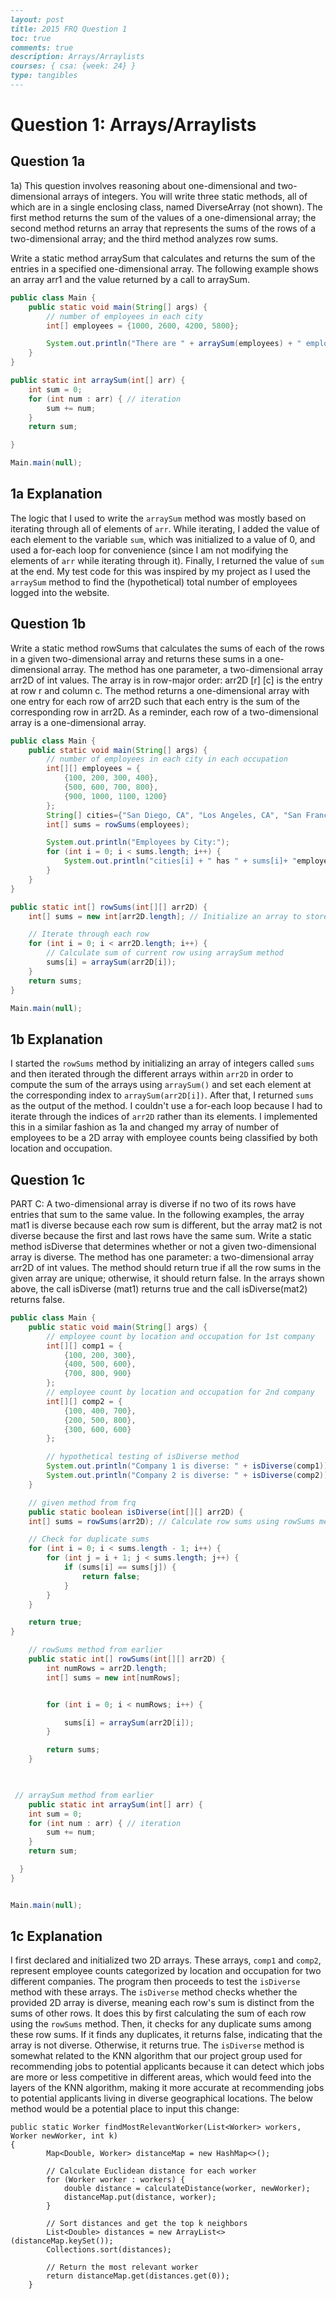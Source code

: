 ```markdown
---
layout: post
title: 2015 FRQ Question 1
toc: true
comments: true
description: Arrays/Arraylists
courses: { csa: {week: 24} }
type: tangibles
---
```

# Question 1: Arrays/Arraylists

## Question 1a

1a) This question involves reasoning about one-dimensional and two-dimensional arrays of integers. You will write three static methods, all of which are in a single enclosing class, named DiverseArray (not shown). The first method returns the sum of the values of a one-dimensional array; the second method returns an array that represents the sums of the rows of a two-dimensional array; and the third method analyzes row sums.

Write a static method arraySum that calculates and returns the sum of the entries in a specified one-dimensional array. The following example shows an array arr1 and the value returned by a call to arraySum.

```java
public class Main {
    public static void main(String[] args) {
        // number of employees in each city
        int[] employees = {1000, 2600, 4200, 5800};

        System.out.println("There are " + arraySum(employees) + " employees registered into Jinder");
    }
}

public static int arraySum(int[] arr) {
    int sum = 0;
    for (int num : arr) { // iteration
        sum += num;
    }
    return sum;

}

Main.main(null);
```

## 1a Explanation
The logic that I used to write the `arraySum` method was mostly based on iterating through all of elements of `arr`. While iterating, I added the value of each element to the variable `sum`, which was initialized to a value of 0, and used a for-each loop for convenience (since I am not modifying the elements of `arr` while iterating through it). Finally, I returned the value of `sum` at the end. My test code for this was inspired by my project as I used the `arraySum` method to find the (hypothetical) total number of employees logged into the website.

## Question 1b

Write a static method rowSums that calculates the sums of each of the rows in a given two-dimensional array and returns these sums in a one-dimensional array. The method has one parameter, a two-dimensional array arr2D of int values. The array is in row-major order: arr2D [r] [c] is the entry at row r and column c. The method returns a one-dimensional array with one entry for each row of arr2D such that each entry is the sum of the corresponding row in arr2D. As a reminder, each row of a two-dimensional array is a one-dimensional array.

```java
public class Main {
    public static void main(String[] args) {
        // number of employees in each city in each occupation
        int[][] employees = {
            {100, 200, 300, 400},
            {500, 600, 700, 800},
            {900, 1000, 1100, 1200}
        };
        String[] cities={"San Diego, CA", "Los Angeles, CA", "San Francisco, CA"};
        int[] sums = rowSums(employees);

        System.out.println("Employees by City:");
        for (int i = 0; i < sums.length; i++) {
            System.out.println("cities[i] + " has " + sums[i]+ "employees);
        }
    }
}

public static int[] rowSums(int[][] arr2D) {
    int[] sums = new int[arr2D.length]; // Initialize an array to store row sums

    // Iterate through each row
    for (int i = 0; i < arr2D.length; i++) {
        // Calculate sum of current row using arraySum method
        sums[i] = arraySum(arr2D[i]);
    }
    return sums;
}

Main.main(null);
```

## 1b Explanation

I started the `rowSums` method by initializing an array of integers called `sums` and then iterated through the different arrays within `arr2D` in order to compute the sum of the arrays using `arraySum()` and set each element at the corresponding index to `arraySum(arr2D[i])`. After that, I returned `sums` as the output of the method. I couldn't use a for-each loop because I had to iterate through the indices of `arr2D` rather than its elements. I implemented this in a similar fashion as 1a and changed my array of number of employees to be a 2D array with employee counts being classified by both location and occupation.

## Question 1c

PART C: A two-dimensional array is diverse if no two of its rows have entries that sum to the same value. In the following examples, the array mat1 is diverse because each row sum is different, but the array mat2 is not diverse because the first and last rows have the same sum. Write a static method isDiverse that determines whether or not a given two-dimensional array is diverse. The method has one parameter: a two-dimensional array arr2D of int values. The method should return true if all the row sums in the given array are unique; otherwise, it should return false. In the arrays shown above, the call isDiverse (mat1) returns true and the call isDiverse(mat2) returns false.

```java
public class Main {
    public static void main(String[] args) {
        // employee count by location and occupation for 1st company
        int[][] comp1 = {
            {100, 200, 300},
            {400, 500, 600},
            {700, 800, 900}
        };
        // employee count by location and occupation for 2nd company
        int[][] comp2 = {
            {100, 400, 700},
            {200, 500, 800},
            {300, 600, 600}
        };

        // hypothetical testing of isDiverse method
        System.out.println("Company 1 is diverse: " + isDiverse(comp1)); // this should output to true
        System.out.println("Company 2 is diverse: " + isDiverse(comp2)); // this should output to false
    }

    // given method from frq
    public static boolean isDiverse(int[][] arr2D) {
    int[] sums = rowSums(arr2D); // Calculate row sums using rowSums method

    // Check for duplicate sums
    for (int i = 0; i < sums.length - 1; i++) {
        for (int j = i + 1; j < sums.length; j++) {
            if (sums[i] == sums[j]) {
                return false;
            }
        }
    }

    return true;
}

    // rowSums method from earlier
    public static int[] rowSums(int[][] arr2D) {
        int numRows = arr2D.length;
        int[] sums = new int[numRows];


        for (int i = 0; i < numRows; i++) {

            sums[i] = arraySum(arr2D[i]);
        }

        return sums;
    }

   

 // arraySum method from earlier
    public static int arraySum(int[] arr) {
    int sum = 0;
    for (int num : arr) { // iteration
        sum += num;
    }
    return sum;

  }
}


Main.main(null);
```

## 1c Explanation

I first declared and initialized two 2D arrays. These arrays, `comp1` and `comp2`, represent employee counts categorized by location and occupation for two different companies. The program then proceeds to test the `isDiverse` method with these arrays. The `isDiverse` method checks whether the provided 2D array is diverse, meaning each row's sum is distinct from the sums of other rows. It does this by first calculating the sum of each row using the `rowSums` method. Then, it checks for any duplicate sums among these row sums. If it finds any duplicates, it returns false, indicating that the array is not diverse. Otherwise, it returns true. The `isDiverse` method is somewhat related to the KNN algorithm that our project group used for recommending jobs to potential applicants because it can detect which jobs are more or less competitive in different areas, which would feed into the layers of the KNN algorithm, making it more accurate at recommending jobs to potential applicants living in diverse geographical locations. The below method would be a potential place to input this change:

```
public static Worker findMostRelevantWorker(List<Worker> workers, Worker newWorker, int k)
{
        Map<Double, Worker> distanceMap = new HashMap<>();

        // Calculate Euclidean distance for each worker
        for (Worker worker : workers) {
            double distance = calculateDistance(worker, newWorker);
            distanceMap.put(distance, worker);
        }

        // Sort distances and get the top k neighbors
        List<Double> distances = new ArrayList<>(distanceMap.keySet());
        Collections.sort(distances);

        // Return the most relevant worker
        return distanceMap.get(distances.get(0));
    }

```
